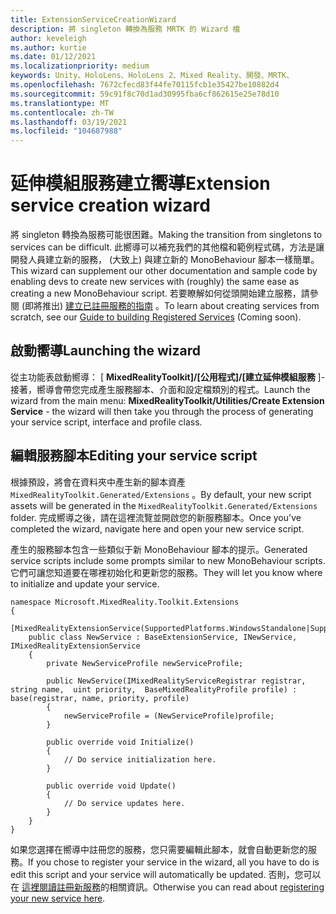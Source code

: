 ```yaml
---
title: ExtensionServiceCreationWizard
description: 將 singleton 轉換為服務 MRTK 的 Wizard 檔
author: keveleigh
ms.author: kurtie
ms.date: 01/12/2021
ms.localizationpriority: medium
keywords: Unity、HoloLens、HoloLens 2、Mixed Reality、開發、MRTK、
ms.openlocfilehash: 7672cfecd83f44fe70115fcb1e35427be10882d4
ms.sourcegitcommit: 59c91f8c70d1ad30995fba6cf862615e25e78d10
ms.translationtype: MT
ms.contentlocale: zh-TW
ms.lasthandoff: 03/19/2021
ms.locfileid: "104687988"
---
```

# <a name="extension-service-creation-wizard"></a><span data-ttu-id="c4de5-104">延伸模組服務建立嚮導</span><span class="sxs-lookup"><span data-stu-id="c4de5-104">Extension service creation wizard</span></span>

<span data-ttu-id="c4de5-105">將 singleton 轉換為服務可能很困難。</span><span class="sxs-lookup"><span data-stu-id="c4de5-105">Making the transition from singletons to services can be difficult.</span></span> <span data-ttu-id="c4de5-106">此嚮導可以補充我們的其他檔和範例程式碼，方法是讓開發人員建立新的服務， (大致上) 與建立新的 MonoBehaviour 腳本一樣簡單。</span><span class="sxs-lookup"><span data-stu-id="c4de5-106">This wizard can supplement our other documentation and sample code by enabling devs to create new services with (roughly) the same ease as creating a new MonoBehaviour script.</span></span> <span data-ttu-id="c4de5-107">若要瞭解如何從頭開始建立服務，請參閱 (即將推出) [建立已註冊服務的指南](../../out-of-scope/MixedRealityConfigurationGuide.md) 。</span><span class="sxs-lookup"><span data-stu-id="c4de5-107">To learn about creating services from scratch, see our [Guide to building Registered Services](../../out-of-scope/MixedRealityConfigurationGuide.md) (Coming soon).</span></span>

## <a name="launching-the-wizard"></a><span data-ttu-id="c4de5-108">啟動嚮導</span><span class="sxs-lookup"><span data-stu-id="c4de5-108">Launching the wizard</span></span>

<span data-ttu-id="c4de5-109">從主功能表啟動嚮導： [ **MixedRealityToolkit]/[公用程式]/[建立延伸模組服務** ]-接著，嚮導會帶您完成產生服務腳本、介面和設定檔類別的程式。</span><span class="sxs-lookup"><span data-stu-id="c4de5-109">Launch the wizard from the main menu: **MixedRealityToolkit/Utilities/Create Extension Service** - the wizard will then take you through the process of generating your service script, interface and profile class.</span></span>

## <a name="editing-your-service-script"></a><span data-ttu-id="c4de5-110">編輯服務腳本</span><span class="sxs-lookup"><span data-stu-id="c4de5-110">Editing your service script</span></span>

<span data-ttu-id="c4de5-111">根據預設，將會在資料夾中產生新的腳本資產 `MixedRealityToolkit.Generated/Extensions` 。</span><span class="sxs-lookup"><span data-stu-id="c4de5-111">By default, your new script assets will be generated in the `MixedRealityToolkit.Generated/Extensions` folder.</span></span> <span data-ttu-id="c4de5-112">完成嚮導之後，請在這裡流覽並開啟您的新服務腳本。</span><span class="sxs-lookup"><span data-stu-id="c4de5-112">Once you've completed the wizard, navigate here and open your new service script.</span></span>

<span data-ttu-id="c4de5-113">產生的服務腳本包含一些類似于新 MonoBehaviour 腳本的提示。</span><span class="sxs-lookup"><span data-stu-id="c4de5-113">Generated service scripts include some prompts similar to new MonoBehaviour scripts.</span></span> <span data-ttu-id="c4de5-114">它們可讓您知道要在哪裡初始化和更新您的服務。</span><span class="sxs-lookup"><span data-stu-id="c4de5-114">They will let you know where to initialize and update your service.</span></span>

    namespace Microsoft.MixedReality.Toolkit.Extensions
    {
        [MixedRealityExtensionService(SupportedPlatforms.WindowsStandalone|SupportedPlatforms.MacStandalone|SupportedPlatforms.LinuxStandalone|SupportedPlatforms.WindowsUniversal)]
        public class NewService : BaseExtensionService, INewService, IMixedRealityExtensionService
        {
            private NewServiceProfile newServiceProfile;
    
            public NewService(IMixedRealityServiceRegistrar registrar,  string name,  uint priority,  BaseMixedRealityProfile profile) : base(registrar, name, priority, profile) 
            {
                newServiceProfile = (NewServiceProfile)profile;
            }
    
            public override void Initialize()
            {
                // Do service initialization here.
            }
    
            public override void Update()
            {
                // Do service updates here.
            }
        }
    }

<span data-ttu-id="c4de5-115">如果您選擇在嚮導中註冊您的服務，您只需要編輯此腳本，就會自動更新您的服務。</span><span class="sxs-lookup"><span data-stu-id="c4de5-115">If you chose to register your service in the wizard, all you have to do is edit this script and your service will automatically be updated.</span></span> <span data-ttu-id="c4de5-116">否則，您可以在 [這裡閱讀註冊新服務](../../out-of-scope/MixedRealityConfigurationGuide.md)的相關資訊。</span><span class="sxs-lookup"><span data-stu-id="c4de5-116">Otherwise you can read about [registering your new service here](../../out-of-scope/MixedRealityConfigurationGuide.md).</span></span>
